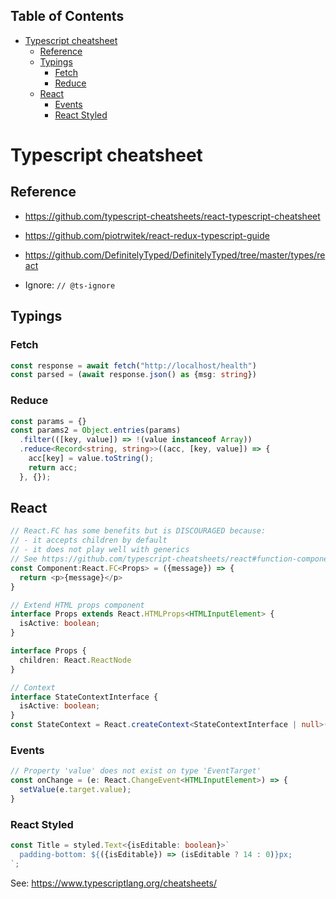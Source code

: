 <!-- START doctoc generated TOC please keep comment here to allow auto update -->
<!-- DON'T EDIT THIS SECTION, INSTEAD RE-RUN doctoc TO UPDATE -->
## Table of Contents

- [Typescript cheatsheet](#typescript-cheatsheet)
  - [Reference](#reference)
  - [Typings](#typings)
    - [Fetch](#fetch)
    - [Reduce](#reduce)
  - [React](#react)
    - [Events](#events)
    - [React Styled](#react-styled)

<!-- END doctoc generated TOC please keep comment here to allow auto update -->

# Typescript cheatsheet

## Reference

- https://github.com/typescript-cheatsheets/react-typescript-cheatsheet
- https://github.com/piotrwitek/react-redux-typescript-guide
- https://github.com/DefinitelyTyped/DefinitelyTyped/tree/master/types/react

- Ignore: `// @ts-ignore`

## Typings

### Fetch

```typescript
const response = await fetch("http://localhost/health")
const parsed = (await response.json() as {msg: string})
```

### Reduce

```typescript
const params = {}
const params2 = Object.entries(params)
  .filter(([key, value]) => !(value instanceof Array))
  .reduce<Record<string, string>>((acc, [key, value]) => {
    acc[key] = value.toString();
    return acc;
  }, {});
```

## React

```typescript
// React.FC has some benefits but is DISCOURAGED because:
// - it accepts children by default
// - it does not play well with generics
// See https://github.com/typescript-cheatsheets/react#function-components
const Component:React.FC<Props> = ({message}) => {
  return <p>{message}</p>
}

// Extend HTML props component
interface Props extends React.HTMLProps<HTMLInputElement> {
  isActive: boolean;
}

interface Props {
  children: React.ReactNode
}

// Context
interface StateContextInterface {
  isActive: boolean;
}
const StateContext = React.createContext<StateContextInterface | null>(null);
```

### Events

```typescript
// Property 'value' does not exist on type 'EventTarget'
const onChange = (e: React.ChangeEvent<HTMLInputElement>) => {
  setValue(e.target.value);
}
```


### React Styled

```typescript
const Title = styled.Text<{isEditable: boolean}>`
  padding-bottom: ${({isEditable}) => (isEditable ? 14 : 0)}px;
`;
```


See: https://www.typescriptlang.org/cheatsheets/
